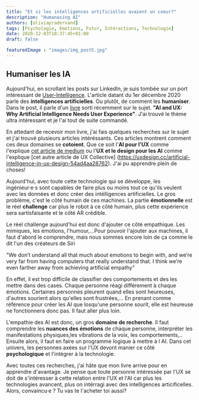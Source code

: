 ```yaml
---
title: "Et si les intelligences artificielles avaient un coeur?"
description: "Humanasing AI"
authors: [oliviapradervand]
tags: [Psychologie, Emotions, Futur, Intéractions, Technologie]
date: 2020-12-03T10:37:45+01:00
draft: false

featuredImage : "images/img_post5.jpg"
---
```


## Humaniser les IA 

Aujourd'hui, en scrollant les posts sur LinkedIn, je suis tombée sur un port intéressant de [User-Intelligence](https://www.linkedin.com/company/user-intelligence/). L'article datant du 1er décembre 2020 parle des **intelligences artificielles**. Ou plutôt, de comment les **humaniser**. Dans le post, il parle d'un [livre](https://www.apress.com/us/book/9781484257746) sorti récemment sur le sujet. **"AI and UX: Why Artificial Intelligence Needs User Experience"**. J'ai trouvé le thème ultra intéressant et je l'ai tout de suite commandé.

En attedant de recevoir mon livre, j'ai fais quelques recherches sur le sujet et j'ai trouvé plusieurs articles intéréssants. Ces articles montrent comment ces deux domaines se **cotoient**. Que ce soit l'**AI pour l'UX** comme l'explique [cet article de medium](https://medium.com/@tawanghar/ux-and-artifical-intelligence-ai-how-to-use-machine-learning-towards-a-better-product-experience-3e7074b42917) ou l'**UX et le design pour les AI** comme l'explique [cet autre article de UX Collective] (https://uxdesign.cc/artificial-intelligence-in-ux-design-54ad4aa28762). J'ai pu apprendre plein de choses!

Aujourd'hui, avec toute cette technologie qui se développe, les ingénieur·e·s sont capables de faire plus ou moins tout ce qu'ils veulent avec les données et donc créer des intélligences artificielles. Le gros problème, c'est le côté humain de ces machines. La partie **émotionnelle** est le réel **challenge** car plus le robot à ce côté humain, plus cette expérience sera sartisfaisante et le côté AR crédible.

Le réel challenge aujourd'hui est donc d'ajouter ce côté empathique. Les mimiques, les émotions, l'humour,...Pour pouvoir l'ajouter aux machines, il faut d'abord le comprendre, mais nous sommes encore loin de ça comme le dit l'un des créateurs de Siri

"We don’t understand all that much about emotions to begin with, and we’re very far from having computers that really understand that. I think we’re even farther away from achieving artificial empathy"

En effet, il est trop difficile de classifier des comportements et des les mettre dans des cases. Chaque personne réagi différement à chaque émotions. Certaines personnes pleurent quand elles sont heureuses, d'autres sourient alors qu'elles sont frustrées,... En prenant comme référence pour créer les AI que losqu'une personne sourit, elle est heureuse ne fonctionnera donc pas. Il faut aller plus loin.

L'empathie des AI est donc, un gros **domaine de recherche**. Il faut comprendre les **nuances des émotions** de chaque personne, interpréter les manifestations physiques,les vibrations de la voix, les comportements,.. Ensuite alors, il faut en faire un programme logique à mettre à l AI. Dans cet univers, les personnes axées sur l'UX devont manier ce côté **psychologique** et l'intégrer à la technologie.

Avec toutes ces recherches, j'ai hâte que mon livre arrive pour en apprendre d'avantage. Je pense que toute personne intéressée par l'UX se doit de s'intéresser à cette relation entre l'UX et l'AI car plus les technologies avancent, plus on intérragi avec des intelligences articificelles. Alors, convaincu·e ? Tu vas te l'acheter toi aussi?

